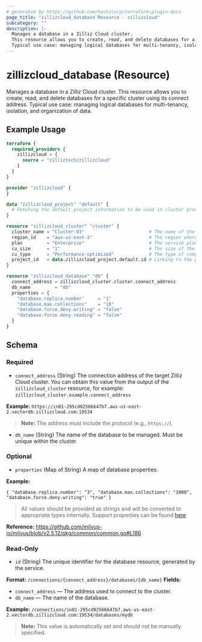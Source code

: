 ```yaml
---
# generated by https://github.com/hashicorp/terraform-plugin-docs
page_title: "zillizcloud_database Resource - zillizcloud"
subcategory: ""
description: |-
  Manages a database in a Zilliz Cloud cluster.
  This resource allows you to create, read, and delete databases for a specific cluster using its connect address.
  Typical use case: managing logical databases for multi-tenancy, isolation, and organization of data.
---
```


# zillizcloud_database (Resource)

Manages a database in a Zilliz Cloud cluster.
This resource allows you to create, read, and delete databases for a specific cluster using its connect address.
Typical use case: managing logical databases for multi-tenancy, isolation, and organization of data.

## Example Usage

```terraform
terraform {
  required_providers {
    zillizcloud = {
      source = "zilliztech/zillizcloud"
    }
  }
}

provider "zillizcloud" {
}

data "zillizcloud_project" "default" {
  # Fetching the default project information to be used in cluster provisioning
}

resource "zillizcloud_cluster" "cluster" {
  cluster_name = "Cluster-03"                        # The name of the cluster
  region_id    = "aws-us-east-2"                     # The region where the cluster will be deployed
  plan         = "Enterprise"                        # The service plan for the cluster
  cu_size      = "1"                                 # The size of the compute unit
  cu_type      = "Performance-optimized"             # The type of compute unit, optimized for performance
  project_id   = data.zillizcloud_project.default.id # Linking to the project ID fetched earlier
}

resource "zillizcloud_database" "db" {
  connect_address = zillizcloud_cluster.cluster.connect_address
  db_name         = "db"
  properties = {
    "database.replica.number"     = "1"
    "database.max.collections"    = "10"
    "database.force.deny.writing" = "false"
    "database.force.deny.reading" = "false"
  }
}
```

<!-- schema generated by tfplugindocs -->
## Schema

### Required

- `connect_address` (String) The connection address of the target Zilliz Cloud cluster.
You can obtain this value from the output of the `zillizcloud_cluster` resource, for example:
`zillizcloud_cluster.example.connect_address`

**Example:**
`https://in01-295cd02566647b7.aws-us-east-2.vectordb.zillizcloud.com:19534`

> **Note:** The address must include the protocol (e.g., `https://`).
- `db_name` (String) The name of the database to be managed. Must be unique within the cluster.

### Optional

- `properties` (Map of String) A map of database properties.

**Example:**

`{
  "database.replica.number": "3",
  "database.max.collections": "1000",
  "database.force.deny.writing": "true"
}`

> All values should be provided as strings and will be converted to appropriate types internally. Support properties can be found [here](https://docs.zilliz.com/reference/restful/create-database-v2)

**Reference:** https://github.com/milvus-io/milvus/blob/v2.5.12/pkg/common/common.go#L186

### Read-Only

- `id` (String) The unique identifier for the database resource, generated by the service.

**Format:**
`/connections/{connect_address}/databases/{db_name}`
**Fields:**
- `connect_address` — The address used to connect to the cluster.
- `db_name` — The name of the database.

**Example:**
`/connections/in01-295cd02566647b7.aws-us-east-2.vectordb.zillizcloud.com:19534/databases/mydb`

> **Note:** This value is automatically set and should not be manually specified.
